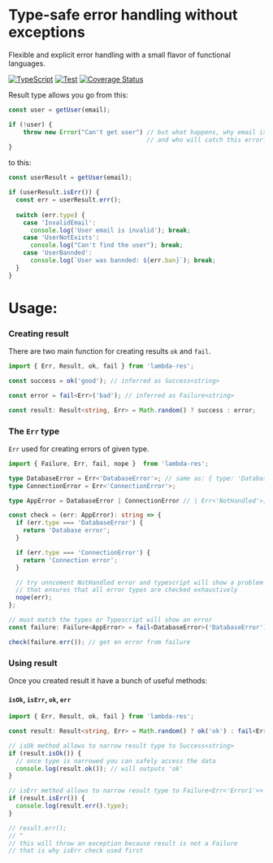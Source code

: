 Type-safe error handling without exceptions
===========================================
Flexible and explicit error handling with a small flavor of functional languages.

[![TypeScript](https://img.shields.io/badge/%3C%2F%3E-TypeScript-%230074c1.svg)](https://www.typescriptlang.org/)
[![Test](https://github.com/alexshelkov/result/actions/workflows/test.yml/badge.svg)](https://github.com/alexshelkov/result/actions/workflows/test.yml)
[![Coverage Status](https://coveralls.io/repos/github/alexshelkov/result/badge.svg?branch=master)](https://coveralls.io/github/alexshelkov/result?branch=master)

Result type allows you go from this:

```javascript
const user = getUser(email);

if (!user) {
    throw new Error("Can't get user") // but what happens, why email is invalid? 
                                      // and who will catch this error?
}
```
to this:
```javascript
const userResult = getUser(email);

if (userResult.isErr()) {
  const err = userResult.err();
  
  switch (err.type) {
    case 'InvalidEmail':
      console.log('User email is invalid'); break;
    case 'UserNotExists':
      console.log("Can't find the user"); break;
    case 'UserBannded':
      console.log(`User was bannded: ${err.ban}`); break;
  }
}
```

Usage:
======

### Creating result

There are two main function for creating results `ok` and `fail`. 

```typescript
import { Err, Result, ok, fail } from 'lambda-res';

const success = ok('good'); // inferred as Success<string>

const error = fail<Err>('bad'); // inferred as Failure<string>

const result: Result<string, Err> = Math.random() ? success : error;
```

### The `Err` type

`Err` used for creating errors of given type.

```typescript
import { Failure, Err, fail, nope }  from 'lambda-res';

type DatabaseError = Err<'DatabaseError'>; // same as: { type: 'DatabaseError' }
type ConnectionError = Err<'ConnectionError'>;

type AppError = DatabaseError | ConnectionError // | Err<'NotHandled'>;

const check = (err: AppError): string => {
  if (err.type === 'DatabaseError') {
    return 'Database error';
  }

  if (err.type === 'ConnectionError') {
    return 'Connection error';
  }

  // try unncoment NotHandled error and typescript will show a problem here!
  // that ensures that all error types are checked exhaustively
  nope(err); 
};

// must match the types or Typescript will show an error
const failure: Failure<AppError> = fail<DatabaseError>('DatabaseError');

check(failure.err()); // get en error from failure
```

### Using result

Once you created result it have a bunch of useful methods:

#### `isOk`, `isErr`, `ok`, `err`

```typescript
import { Err, Result, ok, fail } from 'lambda-res';

const result: Result<string, Err> = Math.random() ? ok('ok') : fail<Err<'Error1'>>('Error1');

// isOk method allows to narrow result type to Success<string>
if (result.isOk()) {
  // once type is narrowed you can safely access the data
  console.log(result.ok()); // will outputs 'ok'
}

// isErr method allows to narrow result type to Failure<Err<'Error1'>>
if (result.isErr()) {
  console.log(result.err().type);
}

// result.err();
// ^
// this will throw an exception because result is not a Failure
// that is why isErr check used first
```
